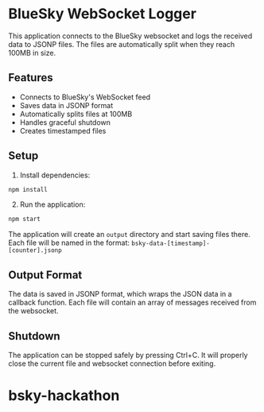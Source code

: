 # BlueSky WebSocket Logger

This application connects to the BlueSky websocket and logs the received data to JSONP files. The files are automatically split when they reach 100MB in size.

## Features

- Connects to BlueSky's WebSocket feed
- Saves data in JSONP format
- Automatically splits files at 100MB
- Handles graceful shutdown
- Creates timestamped files

## Setup

1. Install dependencies:
```bash
npm install
```

2. Run the application:
```bash
npm start
```

The application will create an `output` directory and start saving files there. Each file will be named in the format: `bsky-data-[timestamp]-[counter].jsonp`

## Output Format

The data is saved in JSONP format, which wraps the JSON data in a callback function. Each file will contain an array of messages received from the websocket.

## Shutdown

The application can be stopped safely by pressing Ctrl+C. It will properly close the current file and websocket connection before exiting.
# bsky-hackathon
